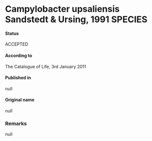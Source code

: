 # Campylobacter upsaliensis Sandstedt & Ursing, 1991 SPECIES

#### Status
ACCEPTED

#### According to
The Catalogue of Life, 3rd January 2011

#### Published in
null

#### Original name
null

### Remarks
null